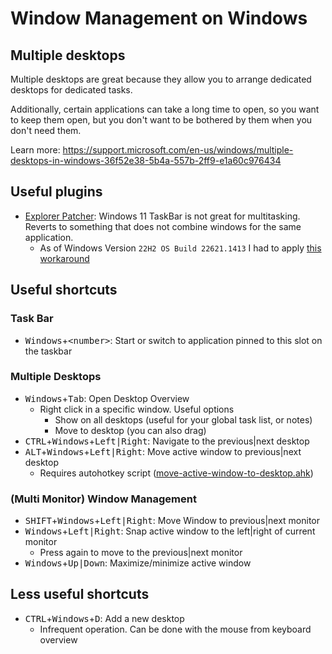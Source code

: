 # Window Management on Windows

## Multiple desktops

Multiple desktops are great because they allow you to arrange dedicated desktops for dedicated tasks.

Additionally, certain applications can take a long time to open, so you want to keep them open, but you don't want to be bothered by them when you don't need them.

Learn more: <https://support.microsoft.com/en-us/windows/multiple-desktops-in-windows-36f52e38-5b4a-557b-2ff9-e1a60c976434>

## Useful plugins

- [Explorer Patcher](https://github.com/valinet/ExplorerPatcher/releases): Windows 11 TaskBar is not great for multitasking. Reverts to something that does not combine windows for the same application.
  - As of Windows Version `22H2 OS Build 22621.1413` I had to apply [this workaround](https://github.com/valinet/ExplorerPatcher/discussions/1087#discussioncomment-5346671)

## Useful shortcuts

### Task Bar

- <kbd>Windows</kbd>+<kbd>\<number\></kbd>: Start or switch to application pinned to this slot on the taskbar

### Multiple Desktops

- <kbd>Windows</kbd>+<kbd>Tab</kbd>: Open Desktop Overview
  - Right click in a specific window. Useful options
    - Show on all desktops (useful for your global task list, or notes)
    - Move to desktop (you can also drag)
- <kbd>CTRL</kbd>+<kbd>Windows</kbd>+<kbd>Left|Right</kbd>: Navigate to the previous|next desktop
- <kbd>ALT</kbd>+<kbd>Windows</kbd>+<kbd>Left|Right</kbd>: Move active window to previous|next desktop
  - Requires autohotkey script ([move-active-window-to-desktop.ahk](./autohotkey/move-active-window-to-desktop.ahk))

### (Multi Monitor) Window Management

- <kbd>SHIFT</kbd>+<kbd>Windows</kbd>+<kbd>Left|Right</kbd>: Move Window to previous|next monitor
- <kbd>Windows</kbd>+<kbd>Left|Right</kbd>: Snap active window to the left|right of current monitor
  - Press again to move to the previous|next monitor
- <kbd>Windows</kbd>+<kbd>Up|Down</kbd>: Maximize/minimize active window

## Less useful shortcuts

- <kbd>CTRL</kbd>+<kbd>Windows</kbd>+<kbd>D</kbd>: Add a new desktop
  - Infrequent operation. Can be done with the mouse from keyboard overview